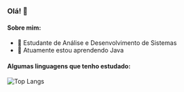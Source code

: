 ### Olá! 👋

#### Sobre mim:

- 🔭 Estudante de Análise e Desenvolvimento de Sistemas
- 🌱 Atuamente estou aprendendo Java

#### Algumas linguagens que tenho estudado:
![Top Langs](https://github-readme-stats.vercel.app/api/top-langs/?username=narahsouza&layout=compact)
